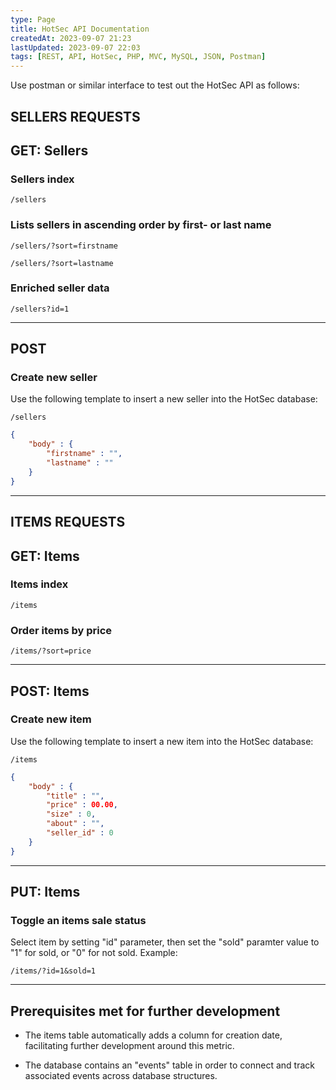 ```yaml
---
type: Page
title: HotSec API Documentation
createdAt: 2023-09-07 21:23
lastUpdated: 2023-09-07 22:03
tags: [REST, API, HotSec, PHP, MVC, MySQL, JSON, Postman]
---
```




Use postman or similar interface to test out the HotSec API as follows:

## SELLERS REQUESTS

## GET: Sellers

### Sellers index

```text
/sellers
```

### Lists sellers in ascending order by first- or last name  

```text
/sellers/?sort=firstname
```

```text
/sellers/?sort=lastname
```

### Enriched seller data

```text
/sellers?id=1
```

---

## POST

### Create new seller

Use the following template to insert a new seller into the HotSec database:

```text
/sellers
```

```json
{
    "body" : {
        "firstname" : "",
        "lastname" : ""
    }
} 
```

---

## ITEMS REQUESTS

## GET: Items

### Items index

```text
/items
```

### Order items by price

```text
/items/?sort=price
```

---

## POST: Items

### Create new item

Use the following template to insert a new item into the HotSec database:

```text
/items
```

```json
{
    "body" : {
        "title" : "",
        "price" : 00.00,
        "size" : 0,
        "about" : "",
        "seller_id" : 0
    }
}
```

---

## PUT: Items

### Toggle an items sale status

Select item by setting "id" parameter, then set the "sold" paramter value to "1" for sold, or "0" for not sold. Example:

```text
/items/?id=1&sold=1
```

---

## Prerequisites met for further development

- The items table automatically adds a column for creation date, facilitating further development around this metric.

- The database contains an "events" table in order to connect and track associated events across database structures.
